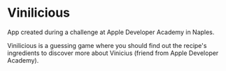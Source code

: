 # Vinilicious

App created during a challenge at Apple Developer Academy in Naples.

Vinilicious is a guessing game where you should find out the recipe's ingredients to discover more about Vinicius (friend from Apple Developer Academy).
